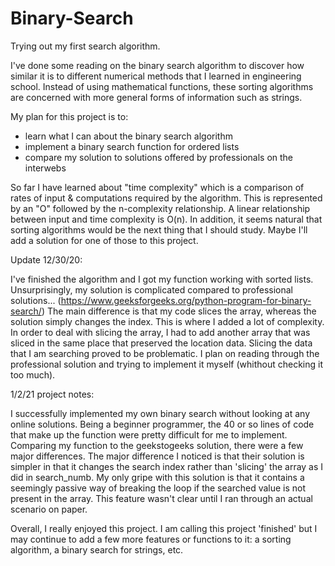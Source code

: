 # Binary-Search
Trying out my first search algorithm.

I've done some reading on the binary search algorithm to discover how similar it is to different numerical methods that I learned in engineering school.  Instead of using mathematical functions, these sorting algorithms are concerned with more general forms of information such as strings.

My plan for this project is to:
- learn what I can about the binary search algorithm
- implement a binary search function for ordered lists
- compare my solution to solutions offered by professionals on the interwebs

So far I have learned about "time complexity" which is a comparison of rates of input & computations required by the algorithm.  This is represented by an "O" followed by the n-complexity relationship.  A linear relationship between input and time complexity is O(n).  In addition, it seems natural that sorting algorithms would be the next thing that I should study.  Maybe I'll add a solution for one of those to this project.

Update 12/30/20:

I've finished the algorithm and I got my function working with sorted lists.  Unsurprisingly, my solution is complicated compared to professional solutions... (https://www.geeksforgeeks.org/python-program-for-binary-search/)  The main difference is that my code slices the array, whereas the solution simply changes the index.  This is where I added a lot of complexity.  In order to deal with slicing the array, I had to add another array that was sliced in the same place that preserved the location data.  Slicing the data that I am searching proved to be problematic.  I plan on reading through the professional solution and trying to implement it myself (whithout checking it too much).

1/2/21 project notes:

I successfully implemented my own binary search without looking at any online solutions.  Being a beginner programmer, the 40 or so lines of code that make up the function were pretty difficult for me to implement.  Comparing my function to the geekstogeeks solution, there were a few major differences.  The major difference I noticed is that their solution is simpler in that it changes the search index rather than 'slicing' the array as I did in search_numb.  My only gripe with this solution is that it contains a seemingly passive way of breaking the loop if the searched value is not present in the array.  This feature wasn't clear until I ran through an actual scenario on paper.

Overall, I really enjoyed this project.  I am calling this project 'finished' but I may continue to add a few more features or functions to it: a sorting algorithm, a binary search for strings, etc.
